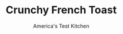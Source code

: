 ---
layout: ../../layouts/MarkdownPostLayout.astro
title: Crunchy French Toast
author: America's Test Kitchen
pubDate: 2023-03-15
description: "Adding crunch to this breakfast classic was easier said than done."
image_url: https://res.cloudinary.com/hksqkdlah/image/upload/ar_1:1,c_fill,dpr_2.0,f_auto,fl_lossy.progressive.strip_profile,g_faces:auto,q_auto:low,w_344/10546_sfs-crunchyfrenchtoast-16
tags: ["Desserts or Baked Goods","Breakfast & Brunch"]
calories: 4420
protein: 11
carbohydrates: 60
fats: 
fiber: 2
ingredients: ["6 cups, Cap'n Crunch cereal, crushed coarse","2 1/2 cups, half-and-half","3 large, eggs","3 tablespoons, sugar","1 tablespoon, vanilla extract","1 1/2 teaspoons, ground cinnamon","1/2 teaspoon, salt","1 (12 by 5-inch), loaf challah, cut into eight 1-inch-thick slices","1/2 cup, vegetable oil"]
serves: 8
time: "1 hour"
instructions: ["Adjust oven rack to middle position, place rimmed baking sheet on rack, and heat oven to 450 degrees. Set wire cooling rack inside second rimmed baking sheet. Place cereal in 13 by 9-inch baking dish. Whisk half-and-half, eggs, sugar, vanilla, cinnamon, and salt together in large bowl until combined.","Working with 2 slices of bread at a time, soak in half-and-half mixture until just saturated, about 15 seconds per side. Transfer soaked bread to cereal and press lightly to adhere; transfer to prepared wire rack. Repeat with remaining bread.","Add oil to preheated sheet, tilting to coat evenly. Return sheet to oven and heat until oil is just smoking, about 4 minutes. Carefully remove sheet from oven and arrange bread in even layer on sheet. Bake until exterior is golden brown and crunchy, about 20 minutes, flipping once and rotating sheet halfway through baking. Transfer toast to clean wire cooling rack and let cool for 5 minutes. Serve."]
nutrition: ["248 mg Potassium","218 mg Phosphorus","153 mg Calcium","7 mg Iron","36 mg Magnesium","489 mg Sodium","5 mg Zinc","29 g Fat","8 mg Niacin (B3)","14 g Monounsaturated","3 g Polyunsaturated","128 mg Cholesterol","8 g Saturated","2 g Fiber","435 µg Folic acid","58 µg Folate (food)","21 g Sugars","1 µg Vitamin K","97 g Water","60 g Carbs","799 µg Folate equivalent (total)","11 g Protein","3 mg Vitamin E","143 µg Vitamin A","552 kcal Energy","4 g Sugars, added","4420 calories"]
notes: "Day-old challah works best. To crush the cereal, pour it into a 1-gallon zipper-lock bag, seal, and use a rolling pin to roll over it several times."
---